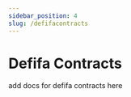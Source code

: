 ```yaml
---
sidebar_position: 4
slug: /defifacontracts
---
```


# Defifa Contracts

add docs for defifa contracts here
